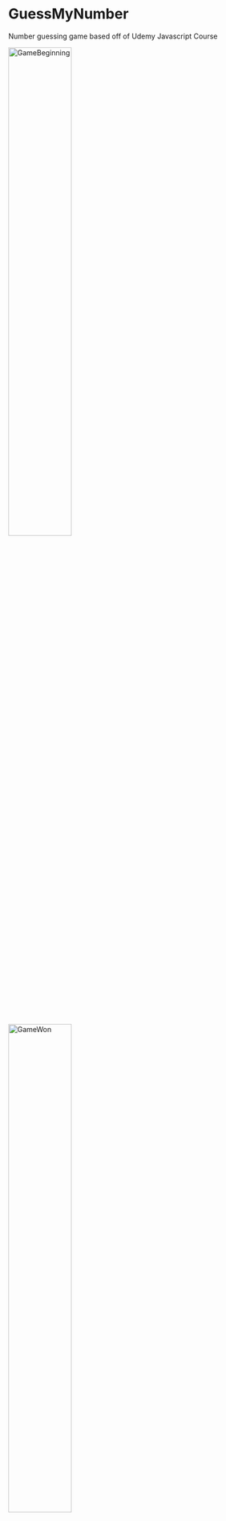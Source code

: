 # GuessMyNumber
Number guessing game based off of Udemy Javascript Course

<img src="https://cdn.discordapp.com/attachments/876756689263669248/981124763407777843/unknown.png" alt="GameBeginning" style="height: 50%; width:50%;"/>

<img src="https://cdn.discordapp.com/attachments/766242907043921931/981124720311279676/unknown.png" alt="GameWon" style="height: 50%; width:50%;"/>

<img src="https://cdn.discordapp.com/attachments/876756689263669248/981124850494095400/unknown.png" alt="GameLost" style="height: 50%; width:50%;"/>
